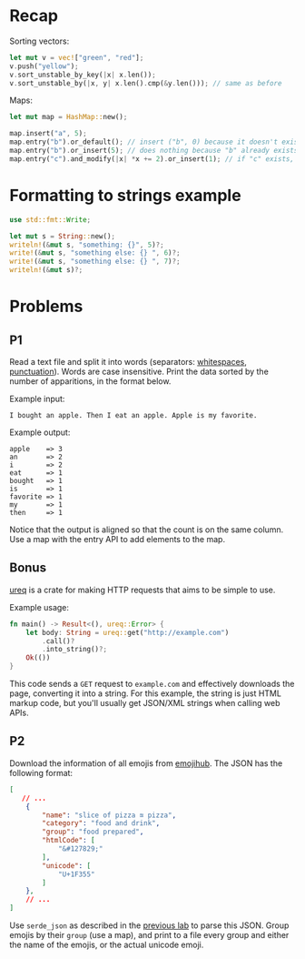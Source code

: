 # Recap

Sorting vectors:
```rs
let mut v = vec!["green", "red"];
v.push("yellow");
v.sort_unstable_by_key(|x| x.len());
v.sort_unstable_by(|x, y| x.len().cmp(&y.len())); // same as before
```
Maps:
```rs
let mut map = HashMap::new();

map.insert("a", 5);
map.entry("b").or_default(); // insert ("b", 0) because it doesn't exist
map.entry("b").or_insert(5); // does nothing because "b" already exists
map.entry("c").and_modify(|x| *x += 2).or_insert(1); // if "c" exists, add 2 to the value, else insert 1
```

# Formatting to strings example
```rs
use std::fmt::Write;

let mut s = String::new();
writeln!(&mut s, "something: {}", 5)?;
write!(&mut s, "something else: {} ", 6)?;
write!(&mut s, "something else: {} ", 7)?;
writeln!(&mut s)?;
```

# Problems

## P1

Read a text file and split it into words (separators: [whitespaces](https://doc.rust-lang.org/std/primitive.char.html#method.is_ascii_whitespace), [punctuation](https://doc.rust-lang.org/std/primitive.char.html#method.is_ascii_punctuation)). Words are case insensitive. Print the data sorted by the number of apparitions, in the format below.

Example input:
```
I bought an apple. Then I eat an apple. Apple is my favorite.
```
Example output:
```
apple    => 3
an       => 2
i        => 2
eat      => 1
bought   => 1
is       => 1
favorite => 1
my       => 1
then     => 1
```
Notice that the output is aligned so that the count is on the same column. Use a map with the entry API to add elements to the map.

## Bonus

[ureq](https://crates.io/crates/ureq) is a crate for making HTTP requests that aims to be simple to use.

Example usage:
```rs
fn main() -> Result<(), ureq::Error> {
    let body: String = ureq::get("http://example.com")
        .call()?
        .into_string()?;
    Ok(())
}
```
This code sends a `GET` request to `example.com` and effectively downloads the page, converting it into a string. For this example, the string is just HTML markup code, but you'll usually get JSON/XML strings when calling web APIs.

## P2

Download the information of all emojis from [emojihub](https://emojihub.herokuapp.com/api/all). The JSON has the following format:
```json
[
   // ...
    {
        "name": "slice of pizza ≊ pizza",
        "category": "food and drink",
        "group": "food prepared",
        "htmlCode": [
            "&#127829;"
        ],
        "unicode": [
            "U+1F355"
        ]
    },
    // ...
]
```

Use `serde_json` as described in the [previous lab](../l5/readme.md#bonus) to parse this JSON. Group emojis by their `group` (use a map), and print to a file every group and either the name of the emojis, or the actual unicode emoji.